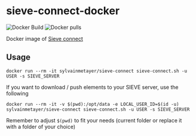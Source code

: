 # sieve-connect-docker

![Docker Build](https://github.com/sylvainmetayer/sieve-connect-docker/workflows/Docker%20Build/badge.svg?branch=main)
![Docker pulls](https://img.shields.io/docker/pulls/sylvainmetayer/sieve-connect.svg)

Docker image of [Sieve connect](https://github.com/philpennock/sieve-connect)

## Usage

`docker run --rm -it sylvainmetayer/sieve-connect sieve-connect.sh -u USER -s SIEVE_SERVER`

If you want to download / push elements to your SIEVE server, use the following 

`docker run --rm -it -v $(pwd):/opt/data -e LOCAL_USER_ID=$(id -u) sylvainmetayer/sieve-connect sieve-connect.sh -u USER -s SIEVE_SERVER`

Remember to adjust `$(pwd)` to fit your needs (current folder or replace it with a folder of your choice)

